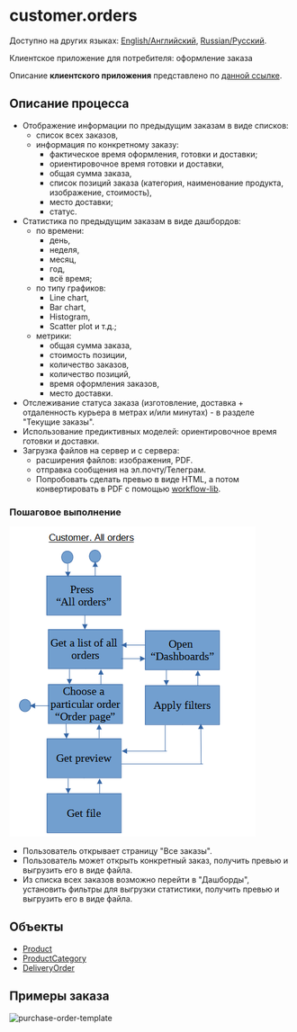 # customer.orders

Доступно на других языках: [English/Английский](customer.orders.md), [Russian/Русский](customer.orders.ru.md). 

Клиентское приложение для потребителя: оформление заказа 

Описание **клиентского приложения** представлено по [данной ссылке](../../frontend/customerclient.ru.md).

## Описание процесса

- Отображение информации по предыдущим заказам в виде списков: 
    - список всех заказов, 
    - информация по конкретному заказу: 
       - фактическое время оформления, готовки и доставки; 
       - ориентировочное время готовки и доставки, 
       - общая сумма заказа, 
       - список позиций заказа (категория, наименование продукта, изображение, стоимость), 
       - место доставки; 
       - статус.
- Статистика по предыдущим заказам в виде дашбордов: 
    - по времени: 
       - день, 
       - неделя,
       - месяц,
       - год,
       - всё время; 
    - по типу графиков:
       - Line chart,
       - Bar chart,
       - Histogram,
       - Scatter plot и т.д.; 
    - метрики:
       - общая сумма заказа,
       - стоимость позиции,
       - количество заказов,
       - количество позиций,
       - время оформления заказов,
       - место доставки.
- Отслеживание статуса заказа (изготовление, доставка + отдаленность курьера в метрах и/или минутах) - в разделе "Текущие заказы".
- Использование предиктивных моделей: ориентировочное время готовки и доставки.
- Загрузка файлов на сервер и с сервера: 
    - расширения файлов: изображения, PDF.
    - отправка сообщения на эл.почту/Телеграм.
    - Попробовать сделать превью в виде HTML, а потом конвертировать в PDF с помощью [workflow-lib](https://github.com/alexeysp11/workflow-lib).

### Пошаговое выполнение

![customer.allorders](../../img/activitydiagrams/customer.allorders.png)

- Пользователь открывает страницу "Все заказы".
- Пользователь может открыть конкретный заказ, получить превью и выгрузить его в виде файла.
- Из списка всех заказов возможно перейти в "Дашборды", установить фильтры для выгрузки статистики, получить превью и выгрузить его в виде файла.

## Объекты 

- [Product](https://github.com/alexeysp11/workflow-lib/blob/main/docs/Models/Business/Products/Product.md)
- [ProductCategory](https://github.com/alexeysp11/workflow-lib/blob/main/docs/Models/Business/Products/ProductCategory.md)
- [DeliveryOrder](https://github.com/alexeysp11/workflow-lib/blob/main/docs/Models/Business/BusinessDocuments/DeliveryOrder.md)

## Примеры заказа

![purchase-order-template](https://templates.invoicehome.com/purchase-order-template-us-mono-black-750px.png)

